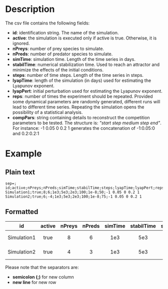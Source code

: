 # Description

The csv file contains the following fields:

* **id**: identification string. The name of the simulation.
* **active**: the simulation is executed only if active is true. Otherwise, it is ignored.
* **nPreys**: number of prey species to simulate.
* **nPreds**: number of predator species to simulate.
* **simTime**: simulation time. Length of the time series in days.
* **stabilTime**: numerical stabilization time. Used to reach an attractor and minimize the effects of the initial conditions.
* **steps**: number of time steps. Length of the time series in steps.
* **lyapTime**: length of the simulation (in days) used for estimating the Lyapunov exponent.
* **lyapPert**: initial perturbation used for estimating the Lyapunov exponent.
* **reps**: number of times the experiment should be repeated. Provided some dynamical parameters are randomly generated, different runs will lead to different time series. Repeating the simulation opens the possibility of a statistical analysis.
* **compPars**: string containing details to reconstruct the competition parameters to be tested. The structure is: _"start step medium step end"_. For instance: -1 0.05 0 0.2 1 generates the concatenation of -1:0.05:0 and 0.2:0.2:1

# Example

## Plain text
```
sep=;
id;active;nPreys;nPreds;simTime;stabilTime;steps;lyapTime;lyapPert;reps;compPars
Simulation1;true;8;6;1e3;5e3;2e3;100;1e-8;50;-1 0.05 0 0.2 1
Simulation2;true;6;-4;1e3;5e3;2e3;100;1e-8;75;-1 0.05 0 0.2 1
```

## Formatted

|     id      | active | nPreys | nPreds | simTime | stabilTime | steps | lyapTime | lyapPert | reps |    compPars     |
|:-----------:|:------:|:------:|:------:|:-------:|:----------:|:-----:|:--------:|:--------:|:----:|:---------------:|
| Simulation1 |  true  |   8    |   6    |   1e3   |    5e3     |  2e3  |   100    |   1e-8   |  50  | -1 0.05 0 0.2 1 |
| Simulation2 |  true  |   4    |   3    |   1e3   |    5e3     |  2e3  |   100    |   1e-8   |  75  | -1 0.05 0 0.2 2 |

Please note that the separators are:

* **semicolon (;)** for new column
* **new line** for new row
